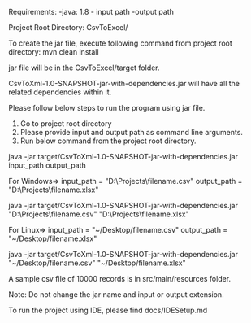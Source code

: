 Requirements:
    -java: 1.8
    - input path
    -output path
    
Project Root Directory: CsvToExcel/
    
To create the jar file, execute following command from project root directory: mvn clean install

jar file will be in the CsvToExcel/target folder.

CsvToXml-1.0-SNAPSHOT-jar-with-dependencies.jar will have all the related dependencies within it.

Please follow below steps to run the program using jar file.
1. Go to project root directory
2. Please provide input and output path as command line arguments.
3. Run below command from the project root directory.

java -jar target/CsvToXml-1.0-SNAPSHOT-jar-with-dependencies.jar input_path output_path

For Windows=>
input_path = "D:\\Projects\\filename.csv"
output_path = "D:\\Projects\\filename.xlsx"

java -jar target/CsvToXml-1.0-SNAPSHOT-jar-with-dependencies.jar "D:\\Projects\\filename.csv" "D:\\Projects\\filename.xlsx"

For Linux=>
input_path = "~/Desktop/filename.csv"
output_path = "~/Desktop/filename.xlsx"

java -jar target/CsvToXml-1.0-SNAPSHOT-jar-with-dependencies.jar "~/Desktop/filename.csv" "~/Desktop/filename.xlsx"

A sample csv file of 10000 records is in src/main/resources folder.

Note: Do not change the jar name and input or output extension.

To run the project using IDE, please find docs/IDESetup.md